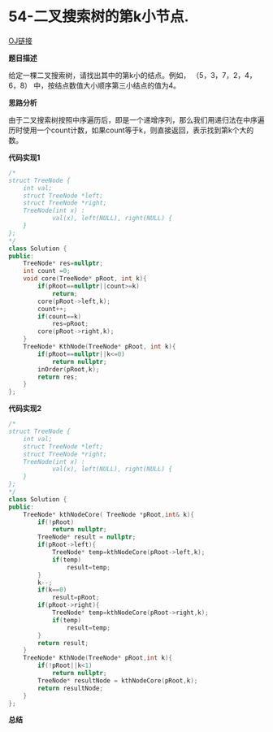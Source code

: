 # 54-二叉搜索树的第k小节点.

[OJ链接](https://www.nowcoder.com/practice/ef068f602dde4d28aab2b210e859150a?tpId=13&tqId=11215&tPage=4&rp=1&ru=%2Fta%2Fcoding-interviews&qru=%2Fta%2Fcoding-interviews%2Fquestion-ranking)

**题目描述**

给定一棵二叉搜索树，请找出其中的第k小的结点。例如， （5，3，7，2，4，6，8）    中，按结点数值大小顺序第三小结点的值为4。

**思路分析**

由于二叉搜索树按照中序遍历后，即是一个递增序列，那么我们用递归法在中序遍历时使用一个count计数，如果count等于k，则直接返回，表示找到第k个大的数。

**代码实现1**

```c++
/*
struct TreeNode {
    int val;
    struct TreeNode *left;
    struct TreeNode *right;
    TreeNode(int x) :
            val(x), left(NULL), right(NULL) {
    }
};
*/
class Solution {
public:
    TreeNode* res=nullptr;
    int count =0;
    void core(TreeNode* pRoot, int k){
        if(pRoot==nullptr||count>=k)
            return;
        core(pRoot->left,k);
        count++;
        if(count==k)
            res=pRoot;
        core(pRoot->right,k);
    }
    TreeNode* KthNode(TreeNode* pRoot, int k){
        if(pRoot==nullptr||k<=0)
            return nullptr;
        inOrder(pRoot,k);
        return res;
    }
};
```
**代码实现2**

```c++
/*
struct TreeNode {
    int val;
    struct TreeNode *left;
    struct TreeNode *right;
    TreeNode(int x) :
            val(x), left(NULL), right(NULL) {
    }
};
*/
class Solution {
public:
    TreeNode* kthNodeCore( TreeNode *pRoot,int& k){
        if(!pRoot)
            return nullptr;
        TreeNode* result = nullptr;
        if(pRoot->left){
            TreeNode* temp=kthNodeCore(pRoot->left,k);
            if(temp)
                result=temp;
        }
        k--;
        if(k==0)
            result=pRoot;
        if(pRoot->right){
            TreeNode* temp=kthNodeCore(pRoot->right,k);
            if(temp)
                result=temp;
        }
        return result;
    }
    TreeNode* KthNode(TreeNode* pRoot,int k){
        if(!pRoot||k<1)
            return nullptr;
        TreeNode* resultNode = kthNodeCore(pRoot,k);
        return resultNode;
    }
};
```

**总结**


